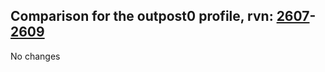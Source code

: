 ## Comparison for the outpost0 profile, rvn: [2607](https://github.com/PRO100KatYT/FortniteProfileRevisions/tree/main/profiles/outpost0/2607%20outpost0.json)-[2609](https://github.com/PRO100KatYT/FortniteProfileRevisions/tree/main/profiles/outpost0/2609%20outpost0.json)

No changes
